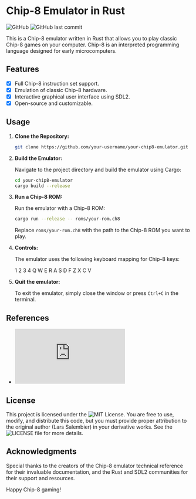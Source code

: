 # Chip-8 Emulator in Rust

![GitHub](https://img.shields.io/github/license/larssalembier/chip-8-emulator)
![GitHub last commit](https://img.shields.io/github/last-commit/larssalembier/chip-8-emulator)

This is a Chip-8 emulator written in Rust that allows you to play classic Chip-8 games on your computer. Chip-8 is an interpreted programming language designed for early microcomputers.

## Features

- [x] Full Chip-8 instruction set support.
- [x] Emulation of classic Chip-8 hardware.
- [x] Interactive graphical user interface using SDL2.
- [x] Open-source and customizable.

## Usage

1. **Clone the Repository:**

   ```bash
   git clone https://github.com/your-username/your-chip8-emulator.git
2. **Build the Emulator:**

   Navigate to the project directory and build the emulator using Cargo:

   ```bash
   cd your-chip8-emulator
   cargo build --release
   ```

3. **Run a Chip-8 ROM:**

   Run the emulator with a Chip-8 ROM:

   ```bash
   cargo run --release -- roms/your-rom.ch8
   ```

   Replace `roms/your-rom.ch8` with the path to the Chip-8 ROM you want to play.

4. **Controls:**

   The emulator uses the following keyboard mapping for Chip-8 keys:

   1 2 3 4
   Q W E R
   A S D F
   Z X C V

5. **Quit the emulator:**

   To exit the emulator, simply close the window or press `Ctrl+C` in the terminal.

## References

- ![Chip-8 Technical Reference](http://devernay.free.fr/hacks/chip8/C8TECH10.HTM)

## License

This project is licensed under the ![MIT License](/LICENSE). You are free to use, modify, and distribute this code, but you must provide proper attribution to the original author (Lars Salembier) in your derivative works. See the ![LICENSE](/LICENSE) file for more details.

## Acknowledgments

Special thanks to the creators of the Chip-8 emulator technical reference for their invaluable documentation, and the Rust and SDL2 communities for their support and resources.

Happy Chip-8 gaming!

